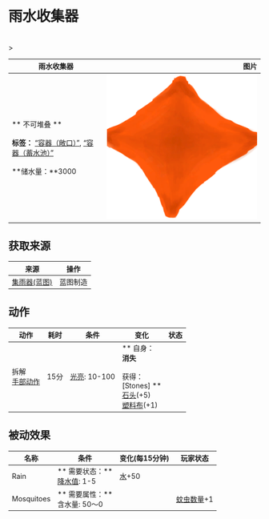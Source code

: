 # 雨水收集器  
>   
<br>  
>   
  
  雨水收集器  |   图片   
 ----  |  ----:   
 ** 不可堆叠 **<br><br>**标签：**	[“容器（敞口）”](tag_ContainerOpen.md), [“容器（蓄水池）”](tag_ContainerReservoir.md)<br><br>**储水量：**3000  |  <img decoding="async" src="Sprite/RainCatcherEmpty.png" href="a.md" style="max-width:300px;max-height:300px;">   
  
## 获取来源  
来源  |  操作  
----  |  ----  
[集雨器(蓝图)](Bp_Raincatcher.md)  |  蓝图制造  
## 动作  
动作  |  耗时  |  条件  |  变化  |  状态  
----  |  ----  |  ----  |  ----  |  ----  
拆解<br>[手部动作](HandAction.md)  |  15分  |  [光亮](Light.md): 10-100  |  ** 自身：**<br>消失<br><br>** 获得： **<br>** [Stones] **<br>  [石头](Stone.md)(+5)<br>  [塑料布](PlasticSheet.md)(+1)<br>  |    
## 被动效果  
名称  |  条件  |  变化(每15分钟)  |  玩家状态  
----  |  ----  |  ----  |  ----  
Rain  |  ** 需要状态：**<br>[降水值](RainValue.md): 1-5  |  [水](LQ_Water.md)+50  |    
Mosquitoes  |  ** 需要属性：**<br>含水量: 50～0  |    |  [蚊虫数量](BugPopulation.md)+1  


<script>document.title="雨水收集器 - 卡牌生存百科 Card Survival Wiki";</script>